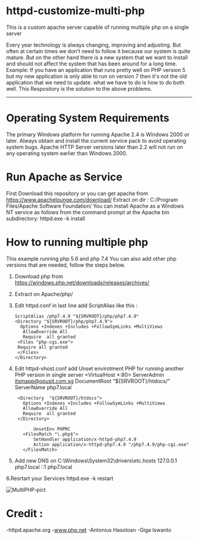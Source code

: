 # httpd-customize-multi-php
This is a custom apache server capable of running multiple php on a single server

Every year technology is always changing, improving and adjusting.
But often at certain times we don't need to follow it because our system is quite mature. But on the other hand there is a new system that we want to install and should not affect the system that has been around for a long time.
Example: If you have an application that runs pretty well on PHP version 5 but my new application is only able to run on version 7 then it's not the old application that we need to update. what we have to do is how to do both well.
This Respository is the solution to the above problems.

-------------------------------------------------------------------------------------------

# Operating System Requirements
The primary Windows platform for running Apache 2.4 is Windows 2000 or later. Always obtain and install the current service pack to avoid operating system bugs.
Apache HTTP Server versions later than 2.2 will not run on any operating system earlier than Windows 2000.

# Run Apache as Service
First Download this repository or you can get apache from https://www.apachelounge.com/download/
Extract on dir : C:/Program Files/Apache Software Foundation/
You can install Apache as a Windows NT service as follows from the command prompt at the Apache bin subdirectory:
httpd.exe -k install

# How to running multiple php
This example running php 5.6 and php 7.4
You can also add other php versions that are needed, follow the steps below.

1. Download php from https://windows.php.net/downloads/releases/archives/
2. Extract on Apache/php/
3. Edit httpd.conf in last line add ScriptAlias like this :
      
       ScriptAlias /php7.4.9 "${SRVROOT}/php/php7.4.9"
       <Directory "${SRVROOT}/php/php7.4.9">
         Options +Indexes +Includes +FollowSymLinks +MultiViews
          AllowOverride All
          Require  all granted
        <Files "php-cgi.exe">
        Require all granted
        </Files>
       </Directory>
      

4. Edit httpd-vhost.conf add Unset envirotment PHP for running another PHP version in single server
      <VirtualHost *:80>
          ServerAdmin itsmapp@opusit.com.sg
          DocumentRoot "${SRVROOT}/htdocs/"
          ServerName php7.local

        <Directory  "${SRVROOT}/htdocs">
          Options +Indexes +Includes +FollowSymLinks +MultiViews
          AllowOverride All
          Require  all granted
        </Directory>

              UnsetEnv PHPRC
          <FilesMatch "\.php$">
              SetHandler application/x-httpd-php7.4.9
              Action application/x-httpd-php7.4.9 "/php7.4.9/php-cgi.exe"
          </FilesMatch>

      </VirtualHost>
      
5. Add new DNS on C:\Windows\System32\drivers\etc\.hosts
  	127.0.0.1       php7.local
	  ::1             php7.local
    
 6.Resrtart your Services
    httpd.exe -k restart  
    
 ![MultiPHP-pict](https://user-images.githubusercontent.com/38546311/106383423-6ad03000-63f8-11eb-9313-808e0241c0cd.PNG)

  



# Credit :
-httpd.apache.org
-www.php.net
-Antonius Hasoloan
-Giga Iswanto


